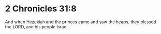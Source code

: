 # 2 Chronicles 31:8

And when Hezekiah and the princes came and saw the heaps, they blessed the LORD, and his people Israel.